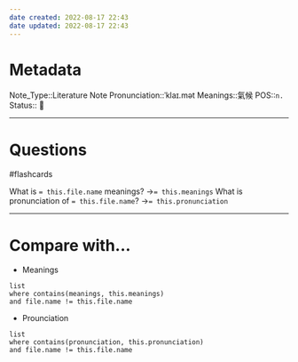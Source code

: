 ```yaml
---
date created: 2022-08-17 22:43
date updated: 2022-08-17 22:43
---
```


# Metadata

Note_Type::Literature Note
Pronunciation::ˈklaɪ.mət
Meanings::氣候
POS::`n.`
Status:: 👶

---

# Questions

#flashcards

What is `= this.file.name` meanings? ->`= this.meanings`
What is pronunciation of `= this.file.name`? ->`= this.pronunciation`

---

# Compare with...

- Meanings

```dataview
list
where contains(meanings, this.meanings)
and file.name != this.file.name
```

- Prounciation

```dataview
list
where contains(pronunciation, this.pronunciation)
and file.name != this.file.name
```
